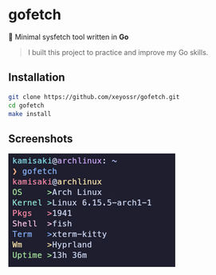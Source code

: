 # gofetch

🫧 Minimal sysfetch tool written in **Go**

> I built this project to practice and improve my Go skills.

## Installation

```bash
git clone https://github.com/xeyossr/gofetch.git
cd gofetch
make install
```

## Screenshots

![ss1](.github/preview.png)
